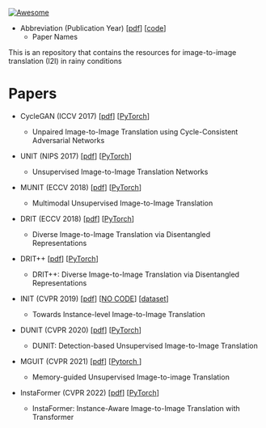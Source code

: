[![Awesome](https://awesome.re/badge.svg)](https://awesome.re)

* Abbreviation (Publication Year) [[pdf]()] [[code]()]
  * Paper Names

This is an repository that contains the resources for image-to-image translation (I2I) in rainy conditions

# Papers

* CycleGAN (ICCV 2017) [[pdf](https://openaccess.thecvf.com/content_ICCV_2017/papers/Zhu_Unpaired_Image-To-Image_Translation_ICCV_2017_paper.pdf)] [[PyTorch](https://github.com/junyanz/pytorch-CycleGAN-and-pix2pix)]
  * Unpaired Image-to-Image Translation using Cycle-Consistent Adversarial Networks

* UNIT (NIPS 2017) [[pdf](https://arxiv.org/pdf/1703.00848.pdf)] [[PyTorch](https://github.com/mingyuliutw/UNIT)]
  * Unsupervised Image-to-Image Translation Networks

* MUNIT (ECCV 2018) [[pdf](https://openaccess.thecvf.com/content_ECCV_2018/papers/Xun_Huang_Multimodal_Unsupervised_Image-to-image_ECCV_2018_paper.pdf)] [[PyTorch](https://github.com/nvlabs/MUNIT)]
  * Multimodal Unsupervised Image-to-Image Translation

* DRIT (ECCV 2018) [[pdf](https://openaccess.thecvf.com/content_ECCV_2018/papers/Hsin-Ying_Lee_Diverse_Image-to-Image_Translation_ECCV_2018_paper.pdf)] [[PyTorch](https://github.com/HsinYingLee/DRIT/)]
  * Diverse Image-to-Image Translation via Disentangled Representations

* DRIT++ [[pdf](https://link.springer.com/content/pdf/10.1007/s11263-019-01284-z.pdf?pdf=button)] [[PyTorch](https://github.com/HsinYingLee/DRIT/)]
  * DRIT++: Diverse Image-to-Image Translation via Disentangled Representations
 
* INIT (CVPR 2019) [[pdf](https://openaccess.thecvf.com/content_CVPR_2019/papers/Shen_Towards_Instance-Level_Image-To-Image_Translation_CVPR_2019_paper.pdf)] [[NO CODE]()] [[dataset](http://zhiqiangshen.com/projects/INIT/index.html)]
  * Towards Instance-level Image-to-Image Translation
 
* DUNIT (CVPR 2020) [[pdf](https://openaccess.thecvf.com/content_CVPR_2020/papers/Bhattacharjee_DUNIT_Detection-Based_Unsupervised_Image-to-Image_Translation_CVPR_2020_paper.pdf)] [[PyTorch](https://github.com/IVRL/Dunit)]
  * DUNIT: Detection-based Unsupervised Image-to-Image Translation
  
* MGUIT (CVPR 2021) [[pdf](https://openaccess.thecvf.com/content/CVPR2021/papers/Jeong_Memory-Guided_Unsupervised_Image-to-Image_Translation_CVPR_2021_paper.pdf)] [[Pytorch ](https://github.com/somijeong/MGUIT)]
  * Memory-guided Unsupervised Image-to-image Translation

* InstaFormer (CVPR 2022) [[pdf](https://openaccess.thecvf.com/content/CVPR2022/papers/Kim_InstaFormer_Instance-Aware_Image-to-Image_Translation_With_Transformer_CVPR_2022_paper.pdf)] [[PyTorch](https://github.com/KU-CVLAB/InstaFormer)]
  * InstaFormer: Instance-Aware Image-to-Image Translation with Transformer

  
  <!--
* TSIT (ECCV 2020) [[pdf](https://arxiv.org/pdf/2007.12072.pdf)] [[PyTorch](https://github.com/EndlessSora/TSIT)]
  * TSIT: A Simple and Versatile Framework for Image-to-Image Translation
  
* ForkGAN (ECCV 2020) [[pdf](https://www.ecva.net/papers/eccv_2020/papers_ECCV/papers/123480154.pdf)] [[TensorFlow](https://github.com/zhengziqiang/ForkGAN)]
  * ForkGAN: Seeing into the Rainy Night
 
* AU-GAN (BMVC 2021) [[pdf](https://arxiv.org/pdf/2112.04283.pdf)] [[Tensorflow](https://github.com/jgkwak95/AU-GAN)]
  * Adverse Weather Image Translation with Asymmetric and Uncertainty-aware GAN

* CoMoGAN (CVPR 2021) [[pdf](https://openaccess.thecvf.com/content/CVPR2021/papers/Pizzati_CoMoGAN_Continuous_Model-Guided_Image-to-Image_Translation_CVPR_2021_paper.pdf)] [[PyTorch](https://github.com/astra-vision/CoMoGAN)]
  * CoMoGAN: continuous model-guided image-to-image translation

* ManiFest (ECCV 2022) [[pdf](https://arxiv.org/pdf/2111.13681v3.pdf)] [[PyTorch](https://github.com/astra-vision/ManiFest)]
  * ManiFest: manifold deformation for few-shot image translation
-->
  
# Datasets (TODO)


# Metrics (TODO)

# Resources
* [awesome-image-translation](https://github.com/weihaox/awesome-image-translation)

* [awesome-image-synthesis](https://github.com/Victarry/awesome-image-synthesis)

* [Awesome-Image-to-Image-Translation](https://github.com/ShenZheng2000/Awesome-Image-to-Image-Translation)

